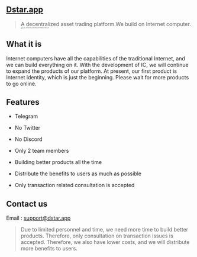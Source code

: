 ## [Dstar.app](https://dstar.app/)

> A decentralized asset trading platform.We build on Internet computer.<img src="https://tva1.sinaimg.cn/large/008i3skNly1gurmbd77ghj60ho02gaa102.jpg" alt="logo-a810b89ac5628fbfe3f7f0b8e24f5c26" style="zoom:25%;" />



## What it is

Internet computers have all the capabilities of the traditional Internet, and we can build everything on it. With the development of IC, we will continue to expand the products of our platform. At present, our first product is Internet identity, which is just the beginning. Please wait for more products to go online.



## Features

-  Telegram

- No Twitter

- No Discord

- Only 2 team members

- Building better products all the time

- Distribute the benefits to users as much as possible

- Only transaction related consultation is accepted

  

## Contact us

Email : support@dstar.app

> Due to limited personnel and time, we need more time to build better products. Therefore, only consultation on transaction issues is accepted. Therefore, we also have lower costs, and we will distribute more benefits to users.





